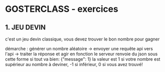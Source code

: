 # GOSTERCLASS - exercices 

## 1. JEU DEVIN
c'est un jeu devin classique, vous devez trouver le bon nombre pour gagner

démarche : 
générer un nombre aléatoire -> envoyer une requête api vers l'api -> traiter la réponse et agir en fonction
le serveur renvoie du json sous cette forme si tout va bien:
{"message": 1}
la valeur est 1 si votre nombre est supérieur au nombre à deviner, -1 si inférieur, 0 si vous avez trouvé!
